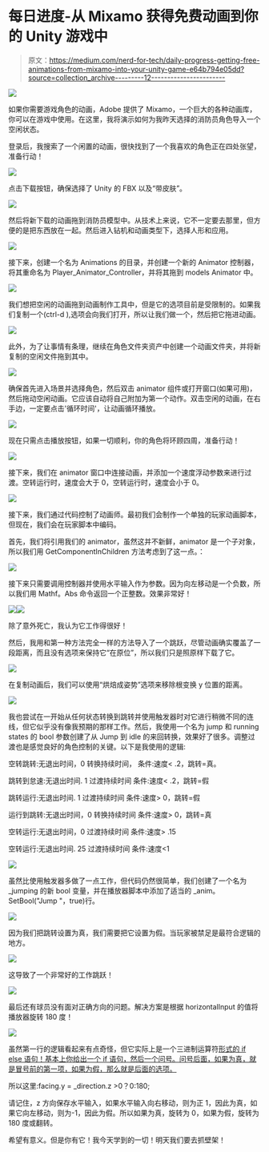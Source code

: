 # 每日进度-从 Mixamo 获得免费动画到你的 Unity 游戏中

> 原文：<https://medium.com/nerd-for-tech/daily-progress-getting-free-animations-from-mixamo-into-your-unity-game-e64b794e05dd?source=collection_archive---------12----------------------->

![](img/5349bf61b5137acd205e642ef2a4c9c2.png)

如果你需要游戏角色的动画，Adobe 提供了 Mixamo，一个巨大的各种动画库，你可以在游戏中使用。在这里，我将演示如何为我昨天选择的消防员角色导入一个空闲状态。

登录后，我搜索了一个闲置的动画，很快找到了一个我喜欢的角色正在四处张望，准备行动！

![](img/bef6a6e5b18a6c69e81ee4ede643e9eb.png)

点击下载按钮，确保选择了 Unity 的 FBX 以及“带皮肤”。

![](img/4e4708082b0605ceea39210e227e8f9b.png)

然后将新下载的动画拖到消防员模型中。从技术上来说，它不一定要去那里，但方便的是把东西放在一起。然后进入钻机和动画类型下，选择人形和应用。

![](img/96a40de036ffb0fe3a470a6533068f13.png)

接下来，创建一个名为 Animations 的目录，并创建一个新的 Animator 控制器，将其重命名为 Player_Animator_Controller，并将其拖到 models Animator 中。

![](img/3dab31abca68ac244edcb4ec1d7f8f95.png)

我们想把空闲的动画拖到动画制作工具中，但是它的选项目前是受限制的。如果我们复制一个(ctrl-d ),选项会向我们打开，所以让我们做一个，然后把它拖进动画。

![](img/c53799d12d86a79e544234a30b8a7ad8.png)

此外，为了让事情有条理，继续在角色文件夹资产中创建一个动画文件夹，并将新复制的空闲文件拖到其中。

![](img/488c8f79167c1b480cf5ce6d3e40f3e5.png)

确保首先进入场景并选择角色，然后双击 animator 组件或打开窗口(如果可用)，然后拖动空闲动画。它应该自动将自己附加为第一个动作。双击空闲的动画，在右手边，一定要点击'循环时间'，让动画循环播放。

![](img/7bca6b11a29571f50beccec8f4ab297c.png)

现在只需点击播放按钮，如果一切顺利，你的角色将环顾四周，准备行动！

![](img/a2095bd9697acae6b53195019bd45ead.png)

接下来，我们在 animator 窗口中连接动画，并添加一个速度浮动参数来进行过渡。空转运行时，速度会大于 0，空转运行时，速度会小于 0。

![](img/e11f673bb88953ee00c52c124e629bf0.png)

接下来，我们通过代码控制了动画师。最初我们会制作一个单独的玩家动画脚本，但现在，我们会在玩家脚本中编码。

首先，我们将引用我们的 animator，虽然这并不新鲜，animator 是一个子对象，所以我们用 GetComponentInChildren 方法考虑到了这一点。：

![](img/0d60d0912f4f3a06220a8b1d585f0351.png)

接下来只需要调用控制器并使用水平输入作为参数。因为向左移动是一个负数，所以我们用 Mathf。Abs 命令返回一个正整数。效果非常好！

![](img/7b00239729259a7b441ee197c63b40b7.png)![](img/de7e89c43b0d7f954314737fa5366160.png)

除了意外死亡，我认为它工作得很好！

然后，我用和第一种方法完全一样的方法导入了一个跳跃，尽管动画确实覆盖了一段距离，而且没有选项来保持它“在原位”，所以我们只是照原样下载了它。

![](img/ab594c1f1f51823fde2cb9ad6e0778c0.png)

在复制动画后，我们可以使用“烘焙成姿势”选项来移除根变换 y 位置的距离。

![](img/d4f89506e9920aa68cd12459ee78726c.png)

我也尝试在一开始从任何状态转换到跳转并使用触发器时对它进行稍微不同的连线，但它似乎没有像我预期的那样工作。然后，我使用一个名为 jump 和 running states 的 bool 参数创建了从 Jump 到 idle 的来回转换，效果好了很多。调整过渡也是感觉良好的角色控制的关键。以下是我使用的逻辑:

空转跳转:无退出时间，0 转换持续时间，
条件:速度< .2，跳转=真。

跳转到怠速:无退出时间. 1 过渡持续时间
条件:速度< .2，跳转=假

跳转运行:无退出时间. 1 过渡持续时间
条件:速度> 0，跳转=假

运行到跳转:无退出时间，0 转换持续时间
条件:速度> 0，跳转=真

空转运行:无退出时间，0 过渡持续时间
条件:速度> .15

空转运行:无退出时间. 25 过渡持续时间
条件:速度<1

![](img/539b7ac21ca9262c1a48d99a81db77a8.png)

虽然比使用触发器多做了一点工作，但代码仍然很简单，我们创建了一个名为 _jumping 的新 bool 变量，并在播放器脚本中添加了适当的 _anim。SetBool("Jump "，true)行。

![](img/cb66f8c7dfe95893e3daf18964e1b121.png)

因为我们把跳转设置为真，我们需要把它设置为假。当玩家被禁足是最符合逻辑的地方。

![](img/4ffc7d573cc248f131f9cab0dd556dc0.png)

这导致了一个非常好的工作跳跃！

![](img/551005e59287510374b3f4768854997b.png)

最后还有球员没有面对正确方向的问题。解决方案是根据 horizontalInput 的值将播放器旋转 180 度！

![](img/1421d7fc7539ea6402b9ad1c1a4cc731.png)

虽然第一行的逻辑看起来有点奇怪，但它实际上是一个三进制运算符[形式的 if else 语句！基本上你给出一个 if 语句，然后一个问号。问号后面，如果为真，就是冒号前的第一项，如果为假，那么就是后面的选项。](https://learn.unity.com/tutorial/ternary-operator)

所以这里:facing.y = _direction.z >0？0:180;

请记住，z 方向保存水平输入，如果水平输入向右移动，则为正 1，因此为真，如果它向左移动，则为-1，因此为假。所以如果为真，旋转为 0，如果为假，旋转为 180 度或翻转。

希望有意义。但是你有它！我今天学到的一切！明天我们要去抓壁架！